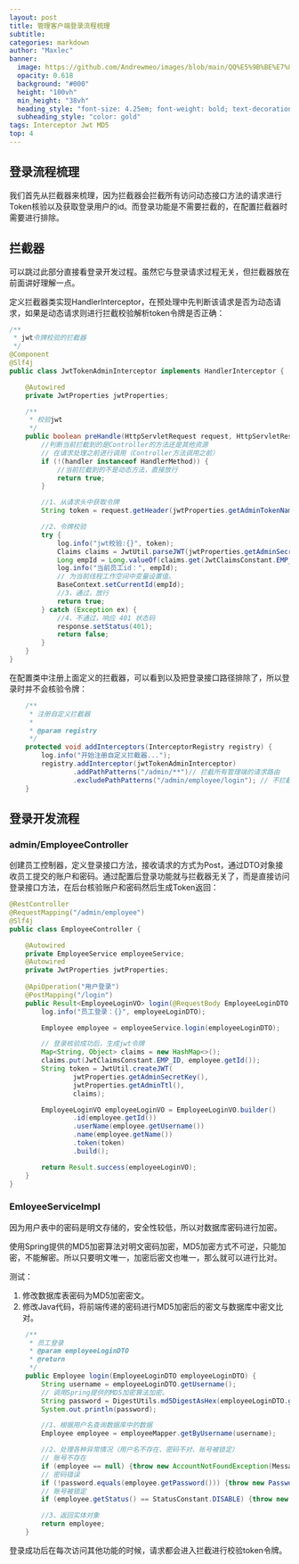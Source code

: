 ```yaml
---
layout: post
title: 管理客户端登录流程梳理
subtitle: 
categories: markdown
author: "Maxlec"
banner:
  image: https://github.com/Andrewmeo/images/blob/main/QQ%E5%9B%BE%E7%89%8720230504160139.jpg?raw=true
  opacity: 0.618
  background: "#000"
  height: "100vh"
  min_height: "38vh"
  heading_style: "font-size: 4.25em; font-weight: bold; text-decoration: underline"
  subheading_style: "color: gold"
tags: Interceptor Jwt MD5
top: 4
---
```


## 登录流程梳理

我们首先从拦截器来梳理，因为拦截器会拦截所有访问动态接口方法的请求进行Token核验以及获取登录用户的id。而登录功能是不需要拦截的，在配置拦截器时需要进行排除。

## 拦截器

可以跳过此部分直接看登录开发过程。虽然它与登录请求过程无关，但拦截器放在前面讲好理解一点。

定义拦截器类实现HandlerInterceptor，在预处理中先判断该请求是否为动态请求，如果是动态请求则进行拦截校验解析token令牌是否正确：

```java
/**
 * jwt令牌校验的拦截器
 */
@Component
@Slf4j
public class JwtTokenAdminInterceptor implements HandlerInterceptor {

    @Autowired
    private JwtProperties jwtProperties;

    /**
     * 校验jwt
     */
    public boolean preHandle(HttpServletRequest request, HttpServletResponse response, Object handler) throws Exception {
        //判断当前拦截到的是Controller的方法还是其他资源
        // 在请求处理之前进行调用（Controller方法调用之前）
        if (!(handler instanceof HandlerMethod)) {
            //当前拦截到的不是动态方法，直接放行
            return true;
        }

        //1、从请求头中获取令牌
        String token = request.getHeader(jwtProperties.getAdminTokenName());

        //2、令牌校验
        try {
            log.info("jwt校验:{}", token);
            Claims claims = JwtUtil.parseJWT(jwtProperties.getAdminSecretKey(), token);
            Long empId = Long.valueOf(claims.get(JwtClaimsConstant.EMP_ID).toString());
            log.info("当前员工id：", empId);
            // 为当前线程工作空间中变量设置值。
            BaseContext.setCurrentId(empId);
            //3、通过，放行
            return true;
        } catch (Exception ex) {
            //4、不通过，响应 401 状态码
            response.setStatus(401);
            return false;
        }
    }
}

```

在配置类中注册上面定义的拦截器，可以看到以及把登录接口路径排除了，所以登录时并不会核验令牌：

```java
    /**
     * 注册自定义拦截器
     *
     * @param registry
     */
    protected void addInterceptors(InterceptorRegistry registry) {
        log.info("开始注册自定义拦截器...");
        registry.addInterceptor(jwtTokenAdminInterceptor)
                .addPathPatterns("/admin/**")// 拦截所有管理端的请求路由
                .excludePathPatterns("/admin/employee/login"); // 不拦截登录管理端的接口方法
    }
```

## 登录开发流程

### admin/EmployeeController

创建员工控制器，定义登录接口方法，接收请求的方式为Post，通过DTO对象接收员工提交的账户和密码。通过配置后登录功能就与拦截器无关了，而是直接访问登录接口方法，在后台核验账户和密码然后生成Token返回：

```java
@RestController
@RequestMapping("/admin/employee")
@Slf4j
public class EmployeeController {

    @Autowired
    private EmployeeService employeeService;
    @Autowired
    private JwtProperties jwtProperties;
    
	@ApiOperation("用户登录")
    @PostMapping("/login")
    public Result<EmployeeLoginVO> login(@RequestBody EmployeeLoginDTO employeeLoginDTO) {
        log.info("员工登录：{}", employeeLoginDTO);

        Employee employee = employeeService.login(employeeLoginDTO);

        // 登录核验成功后，生成jwt令牌
        Map<String, Object> claims = new HashMap<>();
        claims.put(JwtClaimsConstant.EMP_ID, employee.getId());
        String token = JwtUtil.createJWT(
                jwtProperties.getAdminSecretKey(),
                jwtProperties.getAdminTtl(),
                claims);

        EmployeeLoginVO employeeLoginVO = EmployeeLoginVO.builder()
                .id(employee.getId())
                .userName(employee.getUsername())
                .name(employee.getName())
                .token(token)
                .build();

        return Result.success(employeeLoginVO);
    }
}
```

### EmloyeeServiceImpl

因为用户表中的密码是明文存储的，安全性较低，所以对数据库密码进行加密。

使用Spring提供的MD5加密算法对明文密码加密，MD5加密方式不可逆，只能加密，不能解密。所以只要明文唯一，加密后密文也唯一，那么就可以进行比对。

测试：

1. 修改数据库表密码为MD5加密密文。
2. 修改Java代码，将前端传递的密码进行MD5加密后的密文与数据库中密文比对。

```java
    /**
     * 员工登录
     * @param employeeLoginDTO
     * @return
     */
    public Employee login(EmployeeLoginDTO employeeLoginDTO) {
        String username = employeeLoginDTO.getUsername();
        // 调用Spring提供的MD5加密算法加密。
        String password = DigestUtils.md5DigestAsHex(employeeLoginDTO.getPassword().getBytes());
        System.out.println(password);

        //1、根据用户名查询数据库中的数据
        Employee employee = employeeMapper.getByUsername(username);

        //2、处理各种异常情况（用户名不存在、密码不对、账号被锁定）
        // 账号不存在
        if (employee == null) {throw new AccountNotFoundException(MessageConstant.ACCOUNT_NOT_FOUND);}
        // 密码错误
        if (!password.equals(employee.getPassword())) {throw new PasswordErrorException(MessageConstant.PASSWORD_ERROR);}
        // 账号被锁定
        if (employee.getStatus() == StatusConstant.DISABLE) {throw new AccountLockedException(MessageConstant.ACCOUNT_LOCKED);}

        //3、返回实体对象
        return employee;
    }
```

登录成功后在每次访问其他功能的时候，请求都会进入拦截进行校验token令牌。